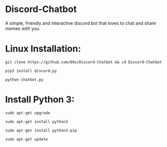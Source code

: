 # Discord-Chatbot

A simple, friendly and interactive discord bot that loves to chat and share memes with you.

# **Linux Installation:**
```
git clone https://github.com/60x/Discord-Chatbot && cd Discord-Chatbot

pip3 install discord.py

python chatbot.py
```
# **Install Python 3:**
```
sudo apt-get upgrade

sudo apt-get install python3

sudo apt-get install python3-pip

sudo apt-get update
```
